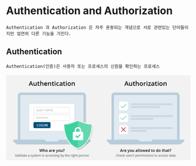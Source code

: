 # Authentication and Authorization

    Authentication 과 Authorization 은 자주 혼동되는 개념으로 서로 관련있는 단어들이지만 엄연히 다른 기능을 가진다.

## Authentication

    Authentication(인증)은 사용자 또는 프로세스의 신원을 확인하는 프로세스

![비교](./ras8no1uj4ih1ogzy89h.jpg)
